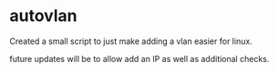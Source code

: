 # autovlan
Created a small script to just make adding a vlan easier for linux.

future updates will be to allow add an IP as well as additional checks.
